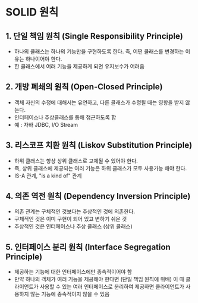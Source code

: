 # SOLID 원칙
## 1. 단일 책임 원칙 (Single Responsibility Principle)
- 하나의 클래스는 하나의 기능만을 구현하도록 한다. 즉, 어떤 클래스를 변경하는 이유는 하나이어야 한다.
- 한 클래스에서 여러 기능을 제공하게 되면 유지보수가 어려움

## 2. 개방 폐쇄의 원칙 (Open-Closed Principle)
- 객체 자신의 수정에 대해서는 유연하고, 다른 클래스가 수정될 때는 영향을 받지 않는다.
- 인터페이스나 추상클래스를 통해 접근하도록 함
- 예 : 자바 JDBC, I/O Stream

## 3. 리스코프 치환 원칙 (Liskov Substitution Principle)
- 하위 클래스는 항상 상위 클래스로 교체될 수 있어야 한다.
- 즉, 상위 클래스에 제공되는 여러 기능은 하위 클래스가 모두 사용가능 해야 한다.
- IS-A 관계, "is a kind of" 관계

## 4. 의존 역전 원칙 (Dependency Inversion Principle)
- 의존 관계는 구체적인 것보다는 추상적인 것에 의존한다.
- 구체적인 것은 이미 구현이 되어 있고 변하기 쉬운 것
- 추상적인 것은 인터페이스나 추상 클래스 (상위 클래스)

## 5. 인터페이스 분리 원칙 (Interface Segregation Principle)
- 제공하는 기능에 대한 인터페이스에만 종속적이어야 함
- 만약 하나의 객체가 여러 기능을 제공해야 한다면 (단일 책임 원칙에 위배)
이 때 클라이언트가 사용할 수 있는 여러 인터페이스로 분리하여
제공하면 클라이언트가 사용하지 않는 기능에 종속적이지 않을 수 있음
